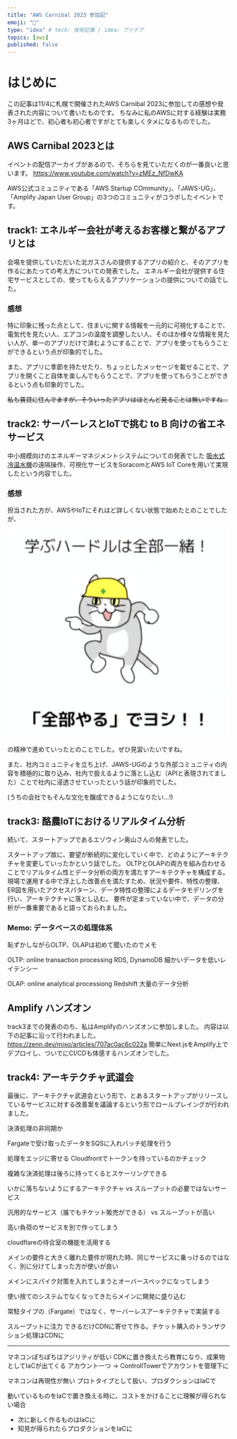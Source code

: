 ```yaml
---
title: "AWS Carnibal 2023 参加記"
emoji: "🦔"
type: "idea" # tech: 技術記事 / idea: アイデア
topics: [aws]
published: false
---
```


# はじめに

この記事は11/4に札幌で開催されたAWS Carnibal 2023に参加しての感想や発表された内容について書いたものです。
ちなみに私のAWSに対する経験は実務3ヶ月ほどで、初心者も初心者ですがとても楽しくタメになるものでした。

## AWS Carnibal 2023とは

イベントの配信アーカイブがあるので、そちらを見ていただくのが一番良いと思います。
https://www.youtube.com/watch?v=zMEz_NfDwKA

AWS公式コミュニティである「AWS Startup COmmunity」、「JAWS-UG」、「Amplify Japan User Group」の3つのコミュニティがコラボしたイベントです。

## track1: エネルギー会社が考えるお客様と繋がるアプリとは

会場を提供していただいた北ガスさんの提供するアプリの紹介と、そのアプリを作るにあたっての考え方についての発表でした。
エネルギー会社が提供する住宅サービスとしての、使ってもらえるアプリケーションの提供についての話でした。

### 感想

特に印象に残った点として、住まいに関する情報を一元的に可視化することで、電気代を見たい人、エアコンの温度を調整したい人、そのほか様々な情報を見たい人が、単一のアプリだけで済むようにすることで、アプリを使ってもらうことができるという点が印象的でした。

また、アプリに季節を持たせたり、ちょっとしたメッセージを載せることで、アプリを開くこと自体を楽しんでもらうことで、アプリを使ってもらうことができるという点も印象的でした。

~~私も賃貸に住んでますが、そういったアプリはほとんど見ることは無いですね...~~

## track2: サーバーレスとIoTで挑む to B 向けの省エネサービス

中小規模向けのエネルギーマネジメントシステムについての発表でした
[吸水式冷温水機](https://www.khi.co.jp/corp/kte/product/chiller/principle/)の遠隔操作、可視化サービスをSoracomとAWS IoT Coreを用いて実現したという内容でした。

### 感想

担当された方が、AWSやIoTにそれほど詳しくない状態で始めたとのことでしたが、

![yoshi.png](/images/aws-carnival/track2.png)

の精神で進めていったとのことでした。ぜひ見習いたいですね。

また、社内コミュニティを立ち上げ、JAWS-UGのような外部コミュニティの内容を積極的に取り込み、社内で扱えるように落とし込む（APIと表現されてました）ことで社内に浸透させていったという話が印象的でした。

(うちの会社でもそんな文化を醸成できるようになりたい...!)

## track3: 酪農IoTにおけるリアルタイム分析

続いて、スタートアップであるエゾウィン奥山さんの発表でした。

スタートアップ故に、要望が断続的に変化していく中で、どのようにアーキテクチャを変更していったかという話でした。
OLTPとOLAPの両方を組み合わせることでリアルタイム性とデータ分析の両方を満たすアーキテクチャを構成する。
現場で運用する中で浮上した改善点を満たすため、状況や要件、特性の整理、ER図を用いたアクセスパターン、データ特性の整理によるデータモデリングを行い、アーキテクチャに落とし込む。
要件が定まっていない中で、データの分析が一番重要であると語っておられました。

### Memo: データベースの処理体系
恥ずかしながらOLTP、OLAPは初めて聞いたのでメモ

OLTP: online transaction processing
RDS, DynamoDB
細かいデータを低いレイテンシー

OLAP: online analytical processiong
Redshift
大量のデータ分析

## Amplify ハンズオン

track3までの発表ののち、私はAmplifyのハンズオンに参加しました。
内容は以下の記事に沿って行われました。
https://zenn.dev/mjxo/articles/707ac0ac6c022a
簡単にNext.jsをAmplify上でデプロイし、ついでにCI/CDも体感するハンズオンでした。

## track4: アーキテクチャ武道会

最後に、アーキテクチャ武道会という形で、とあるスタートアップがリリースしているサービスに対する改善案を議論するという形でロールプレイングが行われました。

決済処理の非同期か

Fargateで受け取ったデータをSQSに入れバッチ処理を行う

処理をエッジに寄せる
Cloudfrontでトークンを持っているのかチェック

複雑な決済処理は後ろに持ってくるとスケーリングできる

いかに落ちないようにするアーキテクチャ vs スループットの必要ではないサービス

汎用的なサービス（誰でもチケット販売ができる） vs スループットが高い

高い負荷のサービスを別で作ってしまう

cloudflareの待合室の機能を活用する

メインの要件と大きく離れた要件が現れた時、同じサービスに乗っけるのではなく、別に分けてしまった方が使いが良い

メインにスパイク対策を入れてしまうとオーバースペックになってしまう

使い捨てのシステムでなくなってきたらメインに開発に盛り込む

常駐タイプの（Fargate）ではなく、サーバーレスアーキテクチャで実装する

スループットに注力
できるだけCDNに寄せて作る。チケット購入のトランザクション処理はCDNに

---

マネコンぽちぽちはアジリティが低い
CDKに置き換えたら教育になり、成果物としてIaCが出てくる
アカウント一つ -> ControllTowerでアカウントを管理下に

マネコンは再現性が無い
プロトタイプとして扱い、プロダクションはIaCで

動いているものをIaCで置き換える時に、コストをかけることに理解が得られない場合
- 次に新しく作るものはIaCに
- 知見が得られたらプロダクションをIaCに
